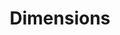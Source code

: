 ---
bigquery: https://console.cloud.google.com/bigquery?p=covid-19-dimensions-ai&page=table&d=data&t=publications
contributors: Digital Science, https://www.digital-science.com/
cost: Free for personal, non-commercial use.
description: Dimensions contains more than 100 million publications, ranging from
  articles published in scholarly journals, books and book chapters, to preprints
  and conference proceedings. All publications are contextualized with linked data
  sets, funding, publications, patents, clinical trials, and policy documents. You
  can also view associated categories, funders, institutions, and researcher profiles.
documentation: https://docs.dimensions.ai/bigquery/index.html
last_edit: 04/06/2022, 03:38:29
location: https://www.dimensions.ai/products/free/
maintained_by: Digital Science, https://www.digital-science.com/
schema_fields:
- organisation_details
- category_rcdc
- wikipedia_url
- associated_publication_pmid
- research_org_countries
- acknowledgements
- categories
- original_title
- granted_date
- original_assignee
- isbn
- linkout
- funding_currency
- reference_ids
- priority_date
- date_online
- funding_chf
- name
- granted_year
- year
- address
- funding_aud
- date_imported_gbq
- date_inserted
- expiration_date
- grant_number
- mesh_terms
- eisbn
- journal_lists
- repository_name
- abstract
- family_members_ids
- application_number
- publication_year
- pmcid
- research_org_state_names
- editors
- acronym
- gender
- funding_eur
- status
- parent_id
- proceedings_title
- open_access_categories
- license
- funding_cad
- start_year
- ipcr
- volume
- acronyms
- cited_by_ids
- resulting_publication_ids
- investigators
- filing_status
- book_series_title
- relationships
- created_date
- labels
- authors
- id
- category_icrp_ct
- concepts
- embargo_date
- supporting_grant_ids
- funding_gbp
- research_org_city_names
- altmetrics
- funding_amount
- jurisdiction
- category_uoa
- funder_countries
- funding_cny
- clinical_trial_ids
- researcher_ids
- repository_id
- associated_publication_arxiv_id
- title
- current_assignee
- mesh_headings
- issue
- phase
- end_date
- current_assignee_orgs
- research_org_cities
- funder_org
- assignee_countries
- start_date
- type
- expiration_year
- pages
- established
- email_address
- legal_status
- pmid
- funder_org_countries
- doi
- original_assignee_orgs
- description
- book_title
- funding_jpy
- funding_details
- brief_title
- publication_ids
- citations
- patent_ids
- filing_date
- active_years
- funding_nzd
- family_count
- registry
- citation_string
- research_orgs
- current_assignee_countries
- date_normal
- associated_publication_doi
- research_org_country_names
- funder_org_cities
- category_hrcs_hc
- assignee_orgs
- category_icrp_cso
- interventions
- research_org_state_codes
- journal
- category_sdg
- end_year
- external_ids
- source_id
- category_hrcs_rac
- associated_publication_id
- conditions
- family_id
- original_assignee_countries
- funding_usd
- arxiv_id
- category_for
- citations_count
- metrics
- funder_org_state_codes
- original_abstract
- date_print
- filing_year
- foa_number
- subtitles
- legal_events
- date_modified
- conference
- publisher
- links
- publication_date
- open_access_categories_v2
- funder_orgs
- inventor_names
- language
- resulting_publication_doi
- category_bra
- funder_org_acronyms
- priority_year
- kind
- cpc
- types
- repository_url
- aliases
- associated_grant_ids
- date
- category_hra
shortname: dimensions
tags:
- scholarly literature
- patents
- funding
- clinical trials
- academic profiles
terms_of_use: 'Use of both the Dimensions COVID-19 dataset and full Dimensions dataset
  are subject to the Dimensions Terms of use: https://www.dimensions.ai/policies-terms-legal '
title: Dimensions
uuid: dcff88bd-fe6b-4fdb-8159-809bf9d7bc1c
---